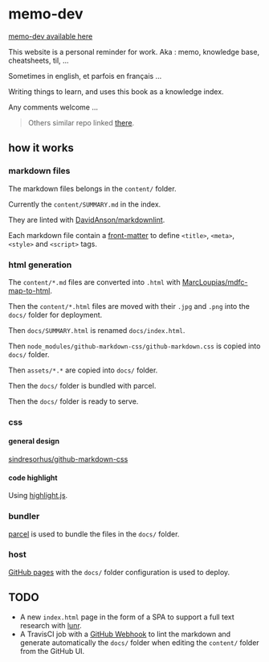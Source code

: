 # memo-dev

[memo-dev available here](http://memo-dev.marc-loupias.fr)

This website is a personal reminder for work. Aka : memo, knowledge base, cheatsheets, til, ... 

Sometimes in english, et parfois en français ...

Writing things to learn, and uses this book as a knowledge index.

Any comments welcome ...

> Others similar repo linked [there](https://github.com/RichardLitt/meta-knowledge).

## how it works

### markdown files

The markdown files belongs in the `content/` folder.

Currently the `content/SUMMARY.md` in the index.

They are linted with [DavidAnson/markdownlint](https://github.com/DavidAnson/markdownlint).

Each markdown file contain a [front-matter](https://www.npmjs.com/package/front-matter) to define `<title>`, `<meta>`, `<style>` and `<script>` tags.

### html generation

The `content/*.md` files are converted into `.html` with [MarcLoupias/mdfc-map-to-html](https://github.com/MarcLoupias/mdfc-map-to-html).

Then the `content/*.html` files are moved with their `.jpg` and `.png` into the `docs/` folder for deployment.

Then `docs/SUMMARY.html` is renamed `docs/index.html`.

Then `node_modules/github-markdown-css/github-markdown.css` is copied into `docs/` folder.

Then `assets/*.*` are copied into `docs/` folder.

Then the `docs/` folder is bundled with parcel.

Then the `docs/` folder is ready to serve.

### css

#### general design

[sindresorhus/github-markdown-css](https://github.com/sindresorhus/github-markdown-css)

#### code highlight

Using [highlight.js](https://highlightjs.org).

### bundler

[parcel](https://en.parceljs.org/) is used to bundle the files in the `docs/` folder.

### host

[GitHub pages](https://help.github.com/en/categories/github-pages-basics) with the `docs/` folder configuration is used to deploy.

## TODO

- A new `index.html` page in the form of a SPA to support a full text research with [lunr](https://www.npmjs.com/package/lunr).
- A TravisCI job with a [GitHub Webhook](https://developer.github.com/webhooks/) to lint the markdown and generate automatically the `docs/` folder when editing the `content/` folder from the GitHub UI.
